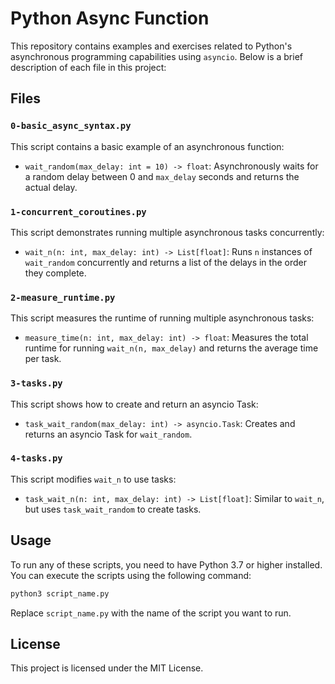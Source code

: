 # Python Async Function

This repository contains examples and exercises related to Python's asynchronous programming capabilities using `asyncio`. Below is a brief description of each file in this project:

## Files

### `0-basic_async_syntax.py`
This script contains a basic example of an asynchronous function:
- `wait_random(max_delay: int = 10) -> float`: Asynchronously waits for a random delay between 0 and `max_delay` seconds and returns the actual delay.

### `1-concurrent_coroutines.py`
This script demonstrates running multiple asynchronous tasks concurrently:
- `wait_n(n: int, max_delay: int) -> List[float]`: Runs `n` instances of `wait_random` concurrently and returns a list of the delays in the order they complete.

### `2-measure_runtime.py`
This script measures the runtime of running multiple asynchronous tasks:
- `measure_time(n: int, max_delay: int) -> float`: Measures the total runtime for running `wait_n(n, max_delay)` and returns the average time per task.

### `3-tasks.py`
This script shows how to create and return an asyncio Task:
- `task_wait_random(max_delay: int) -> asyncio.Task`: Creates and returns an asyncio Task for `wait_random`.

### `4-tasks.py`
This script modifies `wait_n` to use tasks:
- `task_wait_n(n: int, max_delay: int) -> List[float]`: Similar to `wait_n`, but uses `task_wait_random` to create tasks.

## Usage

To run any of these scripts, you need to have Python 3.7 or higher installed. You can execute the scripts using the following command:

```sh
python3 script_name.py
```

Replace `script_name.py` with the name of the script you want to run.

## License

This project is licensed under the MIT License.
